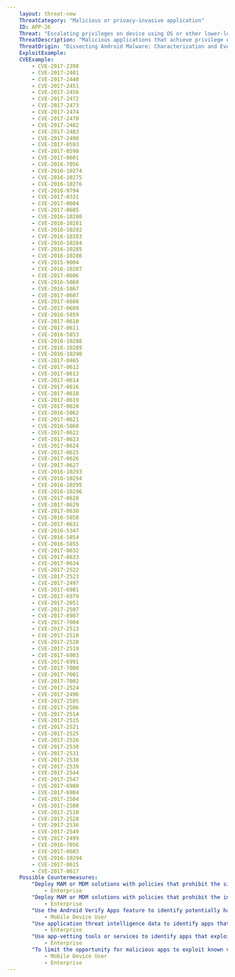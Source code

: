 ```yaml
---
    layout: threat-new
    ThreatCategory: "Malicious or privacy-invasive application"
    ID: APP-26
    Threat: "Escalating privileges on device using OS or other lower-level vulnerability to perform a malicious action or obtain a persistent presence"
    ThreatDescription: "Malicious applications that achieve privilege escalation may further achieve unauthorized access or modification of app, user, or system data, access or modify process memory, or execute other unauthorized actions on the device."
    ThreatOrigin: "Dissecting Android Malware: Characterization and Evolution [^85]"
    ExploitExample:
    CVEExample:
        - CVE-2017-2398
        - CVE-2017-2401
        - CVE-2017-2440
        - CVE-2017-2451
        - CVE-2017-2456
        - CVE-2017-2472
        - CVE-2017-2473
        - CVE-2017-2474
        - CVE-2017-2478
        - CVE-2017-2482
        - CVE-2017-2483
        - CVE-2017-2490
        - CVE-2017-0593
        - CVE-2017-0598
        - CVE-2017-0601
        - CVE-2016-7056
        - CVE-2016-10274
        - CVE-2016-10275
        - CVE-2016-10276
        - CVE-2016-9794
        - CVE-2017-0331
        - CVE-2017-0604
        - CVE-2017-0605
        - CVE-2016-10280
        - CVE-2016-10281
        - CVE-2016-10282
        - CVE-2016-10283
        - CVE-2016-10284
        - CVE-2016-10285
        - CVE-2016-10286
        - CVE-2015-9004
        - CVE-2016-10287
        - CVE-2017-0606
        - CVE-2016-5860
        - CVE-2016-5867
        - CVE-2017-0607
        - CVE-2017-0608
        - CVE-2017-0609
        - CVE-2016-5859
        - CVE-2017-0610
        - CVE-2017-0611
        - CVE-2016-5853
        - CVE-2016-10288
        - CVE-2016-10289
        - CVE-2016-10290
        - CVE-2017-0465
        - CVE-2017-0612
        - CVE-2017-0613
        - CVE-2017-0614
        - CVE-2017-0616
        - CVE-2017-0618
        - CVE-2017-0619
        - CVE-2017-0620
        - CVE-2016-5862
        - CVE-2017-0621
        - CVE-2016-5868
        - CVE-2017-0622
        - CVE-2017-0623
        - CVE-2017-0624
        - CVE-2017-0625
        - CVE-2017-0626
        - CVE-2017-0627
        - CVE-2016-10293
        - CVE-2016-10294
        - CVE-2016-10295
        - CVE-2016-10296
        - CVE-2017-0628
        - CVE-2017-0629
        - CVE-2017-0630
        - CVE-2016-5858
        - CVE-2017-0631
        - CVE-2016-5347
        - CVE-2016-5854
        - CVE-2016-5855
        - CVE-2017-0632
        - CVE-2017-0633
        - CVE-2017-0634
        - CVE-2017-2522
        - CVE-2017-2523
        - CVE-2017-2497
        - CVE-2017-6981
        - CVE-2017-6979
        - CVE-2017-2051
        - CVE-2017-2507
        - CVE-2017-6987
        - CVE-2017-7004
        - CVE-2017-2513
        - CVE-2017-2518
        - CVE-2017-2520
        - CVE-2017-2519
        - CVE-2017-6983
        - CVE-2017-6991
        - CVE-2017-7000
        - CVE-2017-7001
        - CVE-2017-7002
        - CVE-2017-2524
        - CVE-2017-2496
        - CVE-2017-2505
        - CVE-2017-2506
        - CVE-2017-2514
        - CVE-2017-2515
        - CVE-2017-2521
        - CVE-2017-2525
        - CVE-2017-2526
        - CVE-2017-2530
        - CVE-2017-2531
        - CVE-2017-2538
        - CVE-2017-2539
        - CVE-2017-2544
        - CVE-2017-2547
        - CVE-2017-6980
        - CVE-2017-6984
        - CVE-2017-2504
        - CVE-2017-2508
        - CVE-2017-2510
        - CVE-2017-2528
        - CVE-2017-2536
        - CVE-2017-2549
        - CVE-2017-2499
        - CVE-2016-7056
        - CVE-2017-0603
        - CVE-2016-10294
        - CVE-2017-0615
        - CVE-2017-0617
    Possible Countermeasures:
        "Deploy MAM or MDM solutions with policies that prohibit the side-loading of apps, which may bypass security checks on the app.":
            - Enterprise 
        "Deploy MAM or MDM solutions with policies that prohibit the installation of apps from 3rd party (unofficial) app stores.":
            - Enterprise
        "Use the Android Verify Apps feature to identify potentially harmful apps.":
            - Mobile Device User
        "Use application threat intelligence data to identify apps that exploit the OS to achieve privilege escalation.":
            - Enterprise
        "Use app-vetting tools or services to identify apps that exploit the OS to achieve privilege escalation.":
            - Enterprise 
        "To limit the opportunity for malicious apps to exploit known vulnerabilities, ensure timely installation of security updates.":
            - Mobile Device User
            - Enterprise
---
```

